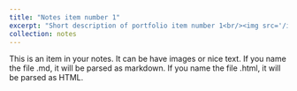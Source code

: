 ```yaml
---
title: "Notes item number 1"
excerpt: "Short description of portfolio item number 1<br/><img src='/images/500x300.png'>"
collection: notes
---
```


This is an item in your notes. It can be have images or nice text. If you name the file .md, it will be parsed as markdown. If you name the file .html, it will be parsed as HTML. 
